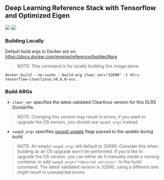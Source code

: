 ## Deep Learning Reference Stack with Tensorflow and Optimized Eigen

[![](https://images.microbadger.com/badges/image/sysstacks/dlrs-tensorflow-clearlinux:v0.6.0-oss.svg)](https://microbadger.com/images/sysstacks/dlrs-tensorflow-clearlinux:v0.6.0-oss "Get your own image badge on microbadger.com")
[![](https://images.microbadger.com/badges/version/sysstacks/dlrs-tensorflow-clearlinux:v0.6.0-oss.svg)](https://microbadger.com/images/sysstacks/dlrs-tensorflow-clearlinux:v0.6.0-oss "Get your own version badge on microbadger.com")

### Building Locally

Default build args in Docker are on: https://docs.docker.com/engine/reference/builder/#arg

>NOTE: This command is for locally building this image alone.

```
docker build --no-cache --build-arg clear_ver="32690" -t dlrs-tensorflow-clearlinux:v0.6.0-oss .
```

### Build ARGs

* `clear_ver` specifies the latest validated Clearlinux version for this DLRS Dockerfile.
>NOTE: Changing this version may result in errors, if you want to upgrade the OS version, you should use `swupd_args` instead.

* `swupd_args` specifies [swupd update](https://github.com/clearlinux/swupd-client/blob/master/docs/swupd.1.rst#options) flags passed to the update during build.

>NOTE: An empty `swupd_args` will default to 32690. Consider this when building as an OS upgrade won't be performed. If you'd like to upgrade the OS version, you can either do it manually inside a running container or add `swupd_args="<desired version>"` to the build command. The latest validated version is 32690, using a different one might result in unexpected errors.
